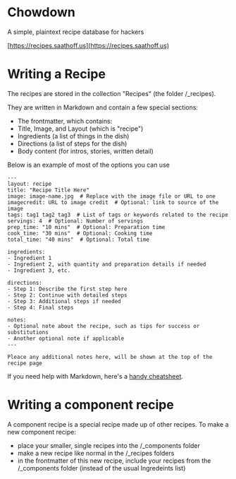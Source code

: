 # Chowdown

A simple, plaintext recipe database for hackers

[https://recipes.saathoff.us](https://recipes.saathoff.us)

# Writing a Recipe

The recipes are stored in the collection "Recipes" (the folder /_recipes).

They are written in Markdown and contain a few special sections:

- The frontmatter, which contains:
 - Title, Image, and Layout (which is "recipe")
 - Ingredients (a list of things in the dish)
 - Directions (a list of steps for the dish)
- Body content (for intros, stories, written detail)


Below is an example of most of the options you can use

```
---
layout: recipe
title: "Recipe Title Here"
image: image-name.jpg  # Replace with the image file or URL to one
imagecredit: URL to image credit  # Optional: link to source of the image
tags: tag1 tag2 tag3  # List of tags or keywords related to the recipe
servings: 4  # Optional: Number of servings
prep_time: "10 mins"  # Optional: Preparation time
cook_time: "30 mins"  # Optional: Cooking time
total_time: "40 mins"  # Optional: Total time

ingredients:
- Ingredient 1
- Ingredient 2, with quantity and preparation details if needed
- Ingredient 3, etc.

directions:
- Step 1: Describe the first step here
- Step 2: Continue with detailed steps
- Step 3: Additional steps if needed
- Step 4: Final steps

notes:
- Optional note about the recipe, such as tips for success or substitutions
- Another optional note if applicable
---

Pleace any additional notes here, will be shown at the top of the recipe page 
```

If you need help with Markdown, here's a [handy cheatsheet](https://github.com/adam-p/markdown-here/wiki/Markdown-Cheatsheet).

# Writing a component recipe

A component recipe is a special recipe made up of other recipes. To make a new component recipe:

- place your smaller, single recipes into the /_components folder
- make a new recipe like normal in the /_recipes folders
- in the frontmatter of this new recipe, include your recipes from the /_components folder (instead of the usual Ingredeints list)
